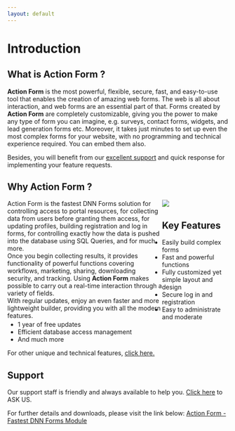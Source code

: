```yaml
---
layout: default
---
```


# Introduction

## What is Action Form ?

<b>Action Form</b> is the most powerful, flexible, secure, fast, and easy-to-use tool that enables the creation of amazing web forms. The web is all about interaction, and web forms are an essential part of that. Forms created by <b>Action Form</b> are completely customizable, giving you the power to make any type of form you can imagine, e.g. surveys, contact forms, widgets, and lead generation forms etc. Moreover, it takes just minutes to set up even the most complex forms for your website, with no programming and technical experience required. You can embed them also. 

Besides, you will benefit from our <a href="http://www.dnnsharp.com/support#opturl=%2Faction-form" target="_blank">excellent support</a> and quick response for implementing your feature requests.

## Why Action Form ?

<div style="float: left; max-width: 70%;">
Action Form is the fastest DNN Forms solution for controlling access to portal resources, for collecting data from users before granting them access, for updating profiles, building registration and log in forms, for controlling exactly how the data is pushed into the database using SQL Queries, and for much more.
</div>

<div style="float: left; max-width: 70%;">
Once you begin collecting results, it provides functionality of powerful functions covering workflows, marketing, sharing, downloading security, and tracking. Using <b>Action Form</b> makes possible to carry out a real-time interaction through a variety of fields.
</div>

<div style="float: left; max-width: 70%;">
With regular updates, enjoy an even faster and more lightweight builder, providing you with all the modern features.
</div>
<img style="max-width: 28%" src="assets/action-form-builder-300x388w.jpg" />

## Key Features

* Easily build complex forms
* Fast and powerful functions
* Fully customized yet simple layout and design
* Secure log in and registration
* Easy to administrate and moderate
* 1 year of free updates
* Efficient database access management
* And much more

For other unique and technical features, <a href="http://www.dnnsharp.com/dnn/modules/action-form-builder" target="_blank">click here.</a>

## Support

Our support staff is friendly and always available to help you. <a href="https://www.dnnsharp.com/helpcenter#opturl=%2Faction-form" target="_blank">Click here</a> to ASK US.

For further details and downloads, please visit the link below:
<a href="https://www.dnnsharp.com/dnn/modules/action-form-builder" target="_blank">Action Form - Fastest DNN Forms Module</a>
